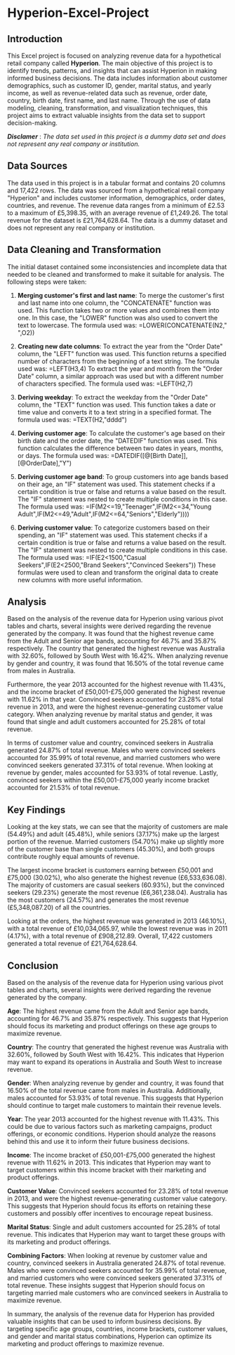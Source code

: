 # Hyperion-Excel-Project


## Introduction
This Excel project is focused on analyzing revenue data for a hypothetical retail company called **Hyperion**. The main objective of this project is to identify trends, patterns, and insights that can assist Hyperion in making informed business decisions.  The data includes information about customer demographics, such as customer ID, gender, marital status, and yearly income, as well as revenue-related data such as revenue, order date, country, birth date, first name, and last name. Through the use of data modeling, cleaning, transformation, and visualization techniques, this project aims to extract valuable insights from the data set to support decision-making.


**_Disclamer_** : _The data set used in this project is a dummy data set and does not represent any real company or institution._



## Data Sources
The data used in this project is in a tabular format and contains 20 columns and 17,422 rows. The data was sourced from a hypothetical retail company "Hyperion" and includes customer information, demographics, order dates, countries, and revenue.
The revenue data ranges from a minimum of £2.53 to a maximum of £5,398.35, with an average revenue of £1,249.26. The total revenue for the dataset is £21,764,628.64. The data is a dummy dataset and does not represent any real company or institution.



## Data Cleaning and Transformation
The initial dataset contained some inconsistencies and incomplete data that needed to be cleaned and transformed to make it suitable for analysis. The following steps were taken:


1.	**Merging customer's first and last name**: To merge the customer's first and last name into one column, the "CONCATENATE" function was used. This function takes two or more values and combines them into one. In this case, the "LOWER" function was also used to convert the text to lowercase. The formula used was:
=LOWER(CONCATENATE(N2," ",O2))


2.	**Creating new date columns**: To extract the year from the "Order Date" column, the "LEFT" function was used. This function returns a specified number of characters from the beginning of a text string. The formula used was:
=LEFT(H3,4)
To extract the year and month from the "Order Date" column, a similar approach was used but with a different number of characters specified. The formula used was:
=LEFT(H2,7)


3.	**Deriving weekday**: To extract the weekday from the "Order Date" column, the "TEXT" function was used. This function takes a date or time value and converts it to a text string in a specified format. The formula used was:
=TEXT(H2,"dddd")


4.	**Deriving customer age**: To calculate the customer's age based on their birth date and the order date, the "DATEDIF" function was used. This function calculates the difference between two dates in years, months, or days. The formula used was:
=DATEDIF([@[Birth Date]],[@OrderDate],"Y")


5.	**Deriving customer age band**: To group customers into age bands based on their age, an "IF" statement was used. This statement checks if a certain condition is true or false and returns a value based on the result. The "IF" statement was nested to create multiple conditions in this case. The formula used was:
=IF(M2<=19,"Teenager",IF(M2<=34,"Young Adult",IF(M2<=49,"Adult",IF(M2<=64,"Seniors","Elderly"))))


6.	**Deriving customer value**: To categorize customers based on their spending, an "IF" statement was used. This statement checks if a certain condition is true or false and returns a value based on the result. The "IF" statement was nested to create multiple conditions in this case. The formula used was:
=IF(E2<1500,"Casual Seekers",IF(E2<2500,"Brand Seekers","Convinced Seekers"))
These formulas were used to clean and transform the original data to create new columns with more useful information.



## Analysis
Based on the analysis of the revenue data for Hyperion using various pivot tables and charts, several insights were derived regarding the revenue generated by the company. It was found that the highest revenue came from the Adult and Senior age bands, accounting for 46.7% and 35.87% respectively. The country that generated the highest revenue was Australia with 32.60%, followed by South West with 16.42%. When analyzing revenue by gender and country, it was found that 16.50% of the total revenue came from males in Australia.


Furthermore, the year 2013 accounted for the highest revenue with 11.43%, and the income bracket of £50,001-£75,000 generated the highest revenue with 11.62% in that year. Convinced seekers accounted for 23.28% of total revenue in 2013, and were the highest revenue-generating customer value category.
When analyzing revenue by marital status and gender, it was found that single and adult customers accounted for 25.28% of total revenue. 


In terms of customer value and country, convinced seekers in Australia generated 24.87% of total revenue. Males who were convinced seekers accounted for 35.99% of total revenue, and married customers who were convinced seekers generated 37.31% of total revenue.
When looking at revenue by gender, males accounted for 53.93% of total revenue. Lastly, convinced seekers within the £50,001-£75,000 yearly income bracket accounted for 21.53% of total revenue.



## Key Findings
Looking at the key stats, we can see that the majority of customers are male (54.49%) and adult (45.48%), while seniors (37.17%) make up the largest portion of the revenue. Married customers (54.70%) make up slightly more of the customer base than single customers (45.30%), and both groups contribute roughly equal amounts of revenue.


The largest income bracket is customers earning between £50,001 and £75,000 (30.02%), who also generate the highest revenue (£6,533,636.08). The majority of customers are casual seekers (60.93%), but the convinced seekers (29.23%) generate the most revenue (£6,361,238.04). Australia has the most customers (24.57%) and generates the most revenue (£5,348,087.20) of all the countries.


Looking at the orders, the highest revenue was generated in 2013 (46.10%), with a total revenue of £10,034,065.97, while the lowest revenue was in 2011 (4.17%), with a total revenue of £908,212.89. Overall, 17,422 customers generated a total revenue of £21,764,628.64.



## Conclusion
Based on the analysis of the revenue data for Hyperion using various pivot tables and charts, several insights were derived regarding the revenue generated by the company.


**Age**: The highest revenue came from the Adult and Senior age bands, accounting for 46.7% and 35.87% respectively. This suggests that Hyperion should focus its marketing and product offerings on these age groups to maximize revenue.


**Country**: The country that generated the highest revenue was Australia with 32.60%, followed by South West with 16.42%. This indicates that Hyperion may want to expand its operations in Australia and South West to increase revenue.


**Gender**: When analyzing revenue by gender and country, it was found that 16.50% of the total revenue came from males in Australia. Additionally, males accounted for 53.93% of total revenue. This suggests that Hyperion should continue to target male customers to maintain their revenue levels.


**Year**: The year 2013 accounted for the highest revenue with 11.43%. This could be due to various factors such as marketing campaigns, product offerings, or economic conditions. Hyperion should analyze the reasons behind this and use it to inform their future business decisions.


**Income**: The income bracket of £50,001-£75,000 generated the highest revenue with 11.62% in 2013. This indicates that Hyperion may want to target customers within this income bracket with their marketing and product offerings.


**Customer Value**: Convinced seekers accounted for 23.28% of total revenue in 2013, and were the highest revenue-generating customer value category. This suggests that Hyperion should focus its efforts on retaining these customers and possibly offer incentives to encourage repeat business.


**Marital Status**: Single and adult customers accounted for 25.28% of total revenue. This indicates that Hyperion may want to target these groups with its marketing and product offerings.


**Combining Factors**: When looking at revenue by customer value and country, convinced seekers in Australia generated 24.87% of total revenue. Males who were convinced seekers accounted for 35.99% of total revenue, and married customers who were convinced seekers generated 37.31% of total revenue. These insights suggest that Hyperion should focus on targeting married male customers who are convinced seekers in Australia to maximize revenue.


In summary, the analysis of the revenue data for Hyperion has provided valuable insights that can be used to inform business decisions. By targeting specific age groups, countries, income brackets, customer values, and gender and marital status combinations, Hyperion can optimize its marketing and product offerings to maximize revenue.

